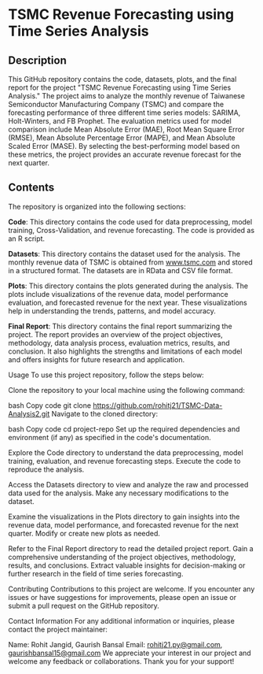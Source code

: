 # TSMC Revenue Forecasting using Time Series Analysis
## Description
This GitHub repository contains the code, datasets, plots, and the final report for the project "TSMC Revenue Forecasting using Time Series Analysis." The project aims to analyze the monthly revenue of Taiwanese Semiconductor Manufacturing Company (TSMC) and compare the forecasting performance of three different time series models: SARIMA, Holt-Winters, and FB Prophet. The evaluation metrics used for model comparison include Mean Absolute Error (MAE), Root Mean Square Error (RMSE), Mean Absolute Percentage Error (MAPE), and Mean Absolute Scaled Error (MASE). By selecting the best-performing model based on these metrics, the project provides an accurate revenue forecast for the next quarter.

## Contents
The repository is organized into the following sections:

**Code**: This directory contains the code used for data preprocessing, model training, Cross-Validation, and revenue forecasting. The code is provided as an R script.

**Datasets**: This directory contains the dataset used for the analysis. The monthly revenue data of TSMC is obtained from www.tsmc.com and stored in a structured format. The datasets are in RData and CSV file format.

**Plots**: This directory contains the plots generated during the analysis. The plots include visualizations of the revenue data, model performance evaluation, and forecasted revenue for the next year. These visualizations help in understanding the trends, patterns, and model accuracy.

**Final Report**: This directory contains the final report summarizing the project. The report provides an overview of the project objectives, methodology, data analysis process, evaluation metrics, results, and conclusion. It also highlights the strengths and limitations of each model and offers insights for future research and application.

Usage
To use this project repository, follow the steps below:

Clone the repository to your local machine using the following command:

bash
Copy code
git clone https://github.com/rohitj21/TSMC-Data-Analysis2.git
Navigate to the cloned directory:

bash
Copy code
cd project-repo
Set up the required dependencies and environment (if any) as specified in the code's documentation.

Explore the Code directory to understand the data preprocessing, model training, evaluation, and revenue forecasting steps. Execute the code to reproduce the analysis.

Access the Datasets directory to view and analyze the raw and processed data used for the analysis. Make any necessary modifications to the dataset.

Examine the visualizations in the Plots directory to gain insights into the revenue data, model performance, and forecasted revenue for the next quarter. Modify or create new plots as needed.

Refer to the Final Report directory to read the detailed project report. Gain a comprehensive understanding of the project objectives, methodology, results, and conclusions. Extract valuable insights for decision-making or further research in the field of time series forecasting.

Contributing
Contributions to this project are welcome. If you encounter any issues or have suggestions for improvements, please open an issue or submit a pull request on the GitHub repository.

Contact Information
For any additional information or inquiries, please contact the project maintainer:

Name: Rohit Jangid, Gaurish Bansal
Email: rohitj21.py@gmail.com, gaurishbansal15@gmail.com
We appreciate your interest in our project and welcome any feedback or collaborations. Thank you for your support!
 
